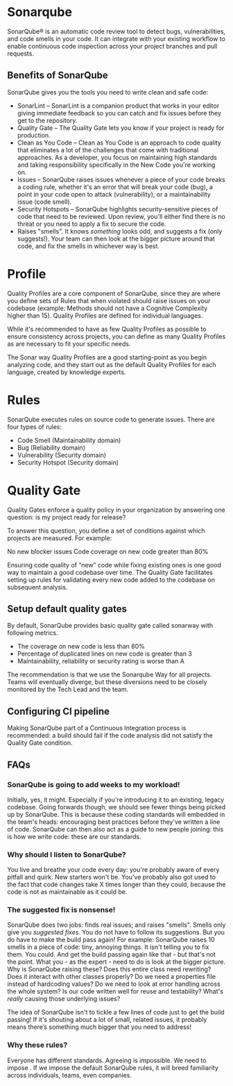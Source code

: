 # Sonarqube
SonarQube® is an automatic code review tool to detect bugs, vulnerabilities, and code smells in your code. It can integrate with your existing workflow to enable continuous code inspection across your project branches and pull requests.

## Benefits of SonarQube
SonarQube gives you the tools you need to write clean and safe code:

- SonarLint – SonarLint is a companion product that works in your editor giving immediate feedback so you can catch and fix issues before they get to the repository.
- Quality Gate – The Quality Gate lets you know if your project is ready for production.
- Clean as You Code – Clean as You Code is an approach to code quality that eliminates a lot of the challenges that come with traditional approaches. As a developer, you focus on maintaining high standards and taking responsibility specifically in the New Code you're working on.
- Issues – SonarQube raises issues whenever a piece of your code breaks a coding rule, whether it's an error that will break your code (bug), a point in your code open to attack (vulnerability), or a maintainability issue (code smell).
- Security Hotspots – SonarQube highlights security-sensitive pieces of code that need to be reviewed. Upon review, you'll either find there is no threat or you need to apply a fix to secure the code.
- Raises "smells". It knows _something_ looks odd, and suggests a fix (only suggests!). Your team can then look at the bigger picture around that code, and fix the smells in whichever way is best.

# Profile
Quality Profiles are a core component of SonarQube, since they are where you define sets of Rules that when violated should raise issues on your codebase (example: Methods should not have a Cognitive Complexity higher than 15). Quality Profiles are defined for individual languages.

While it's recommended to have as few Quality Profiles as possible to ensure consistency across projects, you can define as many Quality Profiles as are necessary to fit your specific needs.

The Sonar way Quality Profiles are a good starting-point as you begin analyzing code, and they start out as the default Quality Profiles for each language, created by knowledge experts.

# Rules
SonarQube executes rules on source code to generate issues. There are four types of rules:

- Code Smell (Maintainability domain)
- Bug (Reliability domain)
- Vulnerability (Security domain)
- Security Hotspot (Security domain)

# Quality Gate
Quality Gates enforce a quality policy in your organization by answering one question: is my project ready for release?

To answer this question, you define a set of conditions against which projects are measured. For example:

No new blocker issues
Code coverage on new code greater than 80%

Ensuring code quality of “new” code while fixing existing ones is one good way to maintain a good codebase over time. The Quality Gate facilitates setting up rules for validating every new code added to the codebase on subsequent analysis.


## Setup default quality gates
By default, SonarQube provides basic quality gate called sonarway with following metrics.

- The coverage on new code is less than 80%
- Percentage of duplicated lines on new code is greater than 3
- Maintainability, reliability or security rating is worse than A

The recommendation is that we use the Sonarqube Way for all projects. Teams will eventually diverge, but these diversions need to be closely monitored by the Tech Lead and the team.

## Configuring CI pipeline
Making SonarQube part of a Continuous Integration process is recommended: a build should fail if the code analysis did not satisfy the Quality Gate condition.



## FAQs

### SonarQube is going to add weeks to my workload!
Initially, yes, it might. Especially if you're introducing it to an existing, legacy codebase.
Going forwards though, we should see fewer things being picked up by SonarQube. This is because these coding standards will embedded in the team's heads: encouraging best practices before they've written a line of code.
SonarQube can then also act as a guide to new people joining: this is how we write code: these are our standards.

### Why should I listen to SonarQube?
You live and breathe your code every day: you're probably aware of every pitfall and quirk.
New starters won't be. 
You've probably also got used to the fact that code changes take X times longer than they could, because the code is not as maintainable as it could be.

### The suggested fix is nonsense!
SonarQube does two jobs: finds real issues; and raises "smells".
Smells only give you _suggested fixes_. You do not have to follow its suggestions. But you do have to make the build pass again!
For example: SonarQube raises 10 smells in a piece of code: tiny, annoying things. It isn't telling you to fix them. You could. And get the build passing again like that - but that's not the point.
What you - as the expert - need to do is look at the bigger picture. Why is SonarQube raising these? Does this entire class need rewriting? Does it interact with other classes properly? Do we need a properties file instead of hardcoding values? Do we need to look at error handling across the whole system? Is our code written well for reuse and testability?
What's _really_ causing those underlying issues?

The idea of SonarQube isn't to tickle a few lines of code just to get the build passing! If it's shouting about a lot of small, related issues, it probably means there’s something much bigger that you need to address!

### Why these rules?
Everyone has different standards. Agreeing is impossible. We need to impose <something>. If we impose the default SonarQube rules, it will breed familiarity across individuals, teams, even companies.




